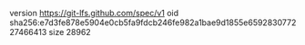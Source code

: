 version https://git-lfs.github.com/spec/v1
oid sha256:e7d3fe878e5904e0cb5fa9fdcb246fe982a1bae9d1855e659283077227466413
size 28962
